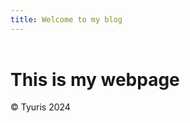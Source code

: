 ```yaml
---
title: Welcome to my blog
---
```

<!DOCTYPE html>
<html>
<header>
    <meta name="viewport" content="width=device-width, initial-scale=1">
</header>
<h1>This is my webpage</h1>
<p>&copy; Tyuris 2024</p>
</html>
